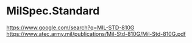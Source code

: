 # MilSpec.Standard
https://www.google.com/search?q=MIL-STD-810G https://www.atec.army.mil/publications/Mil-Std-810G/Mil-Std-810G.pdf
